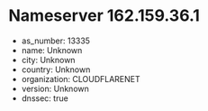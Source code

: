 # Nameserver 162.159.36.1

* as_number: 13335
* name: Unknown
* city: Unknown
* country: Unknown
* organization: CLOUDFLARENET
* version: Unknown
* dnssec: true
